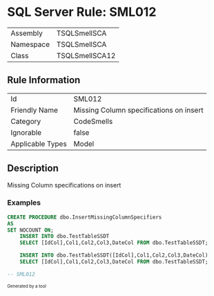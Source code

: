# SQL Server Rule: SML012
  
|    |    |
|----|----|
| Assembly | TSQLSmellSCA |
| Namespace | TSQLSmellSCA |
| Class | TSQLSmellSCA12 |
  
## Rule Information
  
|    |    |
|----|----|
| Id | SML012 |
| Friendly Name | Missing Column specifications on insert |
| Category | CodeSmells |
| Ignorable | false |
| Applicable Types | Model  |
  
## Description
  
Missing Column specifications on insert
  
### Examples
  
```sql
CREATE PROCEDURE dbo.InsertMissingColumnSpecifiers
AS
SET NOCOUNT ON; 
    INSERT INTO dbo.TestTableSSDT
	SELECT [IdCol],Col1,Col2,Col3,DateCol FROM dbo.TestTableSSDT;

	INSERT INTO dbo.TestTableSSDT([IdCol],Col1,Col2,Col3,DateCol)
	SELECT [IdCol],Col1,Col2,Col3,DateCol FROM dbo.TestTableSSDT;

-- SML012
```
  
<sub><sup>Generated by a tool</sup></sub>
